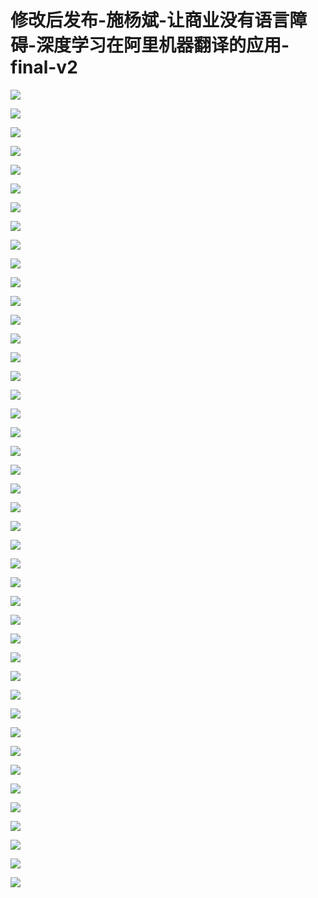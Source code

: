 # 修改后发布-施杨斌-让商业没有语言障碍-深度学习在阿里机器翻译的应用-final-v2

![](https://raw.githubusercontent.com/hellojd2018/ms_document/master/Qcon/Qcon_shanghai_2018/images/093304795pEGFtB/201905130933_4.png)


![](https://raw.githubusercontent.com/hellojd2018/ms_document/master/Qcon/Qcon_shanghai_2018/images/093304795pEGFtB/201905130933_5.png)


![](https://raw.githubusercontent.com/hellojd2018/ms_document/master/Qcon/Qcon_shanghai_2018/images/093304795pEGFtB/201905130933_6.png)


![](https://raw.githubusercontent.com/hellojd2018/ms_document/master/Qcon/Qcon_shanghai_2018/images/093304795pEGFtB/201905130933_7.png)


![](https://raw.githubusercontent.com/hellojd2018/ms_document/master/Qcon/Qcon_shanghai_2018/images/093304795pEGFtB/201905130933_8.png)


![](https://raw.githubusercontent.com/hellojd2018/ms_document/master/Qcon/Qcon_shanghai_2018/images/093304795pEGFtB/201905130933_9.png)


![](https://raw.githubusercontent.com/hellojd2018/ms_document/master/Qcon/Qcon_shanghai_2018/images/093304795pEGFtB/201905130933_10.png)


![](https://raw.githubusercontent.com/hellojd2018/ms_document/master/Qcon/Qcon_shanghai_2018/images/093304795pEGFtB/201905130933_11.png)


![](https://raw.githubusercontent.com/hellojd2018/ms_document/master/Qcon/Qcon_shanghai_2018/images/093304795pEGFtB/201905130933_12.png)


![](https://raw.githubusercontent.com/hellojd2018/ms_document/master/Qcon/Qcon_shanghai_2018/images/093304795pEGFtB/201905130933_13.png)


![](https://raw.githubusercontent.com/hellojd2018/ms_document/master/Qcon/Qcon_shanghai_2018/images/093304795pEGFtB/201905130933_14.png)


![](https://raw.githubusercontent.com/hellojd2018/ms_document/master/Qcon/Qcon_shanghai_2018/images/093304795pEGFtB/201905130933_15.png)


![](https://raw.githubusercontent.com/hellojd2018/ms_document/master/Qcon/Qcon_shanghai_2018/images/093304795pEGFtB/201905130933_16.png)


![](https://raw.githubusercontent.com/hellojd2018/ms_document/master/Qcon/Qcon_shanghai_2018/images/093304795pEGFtB/201905130933_17.png)


![](https://raw.githubusercontent.com/hellojd2018/ms_document/master/Qcon/Qcon_shanghai_2018/images/093304795pEGFtB/201905130933_18.png)


![](https://raw.githubusercontent.com/hellojd2018/ms_document/master/Qcon/Qcon_shanghai_2018/images/093304795pEGFtB/201905130933_19.png)


![](https://raw.githubusercontent.com/hellojd2018/ms_document/master/Qcon/Qcon_shanghai_2018/images/093304795pEGFtB/201905130933_20.png)


![](https://raw.githubusercontent.com/hellojd2018/ms_document/master/Qcon/Qcon_shanghai_2018/images/093304795pEGFtB/201905130933_21.png)


![](https://raw.githubusercontent.com/hellojd2018/ms_document/master/Qcon/Qcon_shanghai_2018/images/093304795pEGFtB/201905130933_22.png)


![](https://raw.githubusercontent.com/hellojd2018/ms_document/master/Qcon/Qcon_shanghai_2018/images/093304795pEGFtB/201905130933_23.png)


![](https://raw.githubusercontent.com/hellojd2018/ms_document/master/Qcon/Qcon_shanghai_2018/images/093304795pEGFtB/201905130933_24.png)


![](https://raw.githubusercontent.com/hellojd2018/ms_document/master/Qcon/Qcon_shanghai_2018/images/093304795pEGFtB/201905130933_25.png)


![](https://raw.githubusercontent.com/hellojd2018/ms_document/master/Qcon/Qcon_shanghai_2018/images/093304795pEGFtB/201905130933_26.png)


![](https://raw.githubusercontent.com/hellojd2018/ms_document/master/Qcon/Qcon_shanghai_2018/images/093304795pEGFtB/201905130933_27.png)


![](https://raw.githubusercontent.com/hellojd2018/ms_document/master/Qcon/Qcon_shanghai_2018/images/093304795pEGFtB/201905130933_28.png)


![](https://raw.githubusercontent.com/hellojd2018/ms_document/master/Qcon/Qcon_shanghai_2018/images/093304795pEGFtB/201905130933_29.png)


![](https://raw.githubusercontent.com/hellojd2018/ms_document/master/Qcon/Qcon_shanghai_2018/images/093304795pEGFtB/201905130933_30.png)


![](https://raw.githubusercontent.com/hellojd2018/ms_document/master/Qcon/Qcon_shanghai_2018/images/093304795pEGFtB/201905130933_31.png)


![](https://raw.githubusercontent.com/hellojd2018/ms_document/master/Qcon/Qcon_shanghai_2018/images/093304795pEGFtB/201905130933_32.png)


![](https://raw.githubusercontent.com/hellojd2018/ms_document/master/Qcon/Qcon_shanghai_2018/images/093304795pEGFtB/201905130933_33.png)


![](https://raw.githubusercontent.com/hellojd2018/ms_document/master/Qcon/Qcon_shanghai_2018/images/093304795pEGFtB/201905130933_34.png)


![](https://raw.githubusercontent.com/hellojd2018/ms_document/master/Qcon/Qcon_shanghai_2018/images/093304795pEGFtB/201905130933_35.png)


![](https://raw.githubusercontent.com/hellojd2018/ms_document/master/Qcon/Qcon_shanghai_2018/images/093304795pEGFtB/201905130933_36.png)


![](https://raw.githubusercontent.com/hellojd2018/ms_document/master/Qcon/Qcon_shanghai_2018/images/093304795pEGFtB/201905130933_37.png)


![](https://raw.githubusercontent.com/hellojd2018/ms_document/master/Qcon/Qcon_shanghai_2018/images/093304795pEGFtB/201905130933_38.png)


![](https://raw.githubusercontent.com/hellojd2018/ms_document/master/Qcon/Qcon_shanghai_2018/images/093304795pEGFtB/201905130933_39.png)


![](https://raw.githubusercontent.com/hellojd2018/ms_document/master/Qcon/Qcon_shanghai_2018/images/093304795pEGFtB/201905130933_40.png)


![](https://raw.githubusercontent.com/hellojd2018/ms_document/master/Qcon/Qcon_shanghai_2018/images/093304795pEGFtB/201905130933_41.png)


![](https://raw.githubusercontent.com/hellojd2018/ms_document/master/Qcon/Qcon_shanghai_2018/images/093304795pEGFtB/201905130933_42.png)


![](https://raw.githubusercontent.com/hellojd2018/ms_document/master/Qcon/Qcon_shanghai_2018/images/093304795pEGFtB/201905130933_43.png)


![](https://raw.githubusercontent.com/hellojd2018/ms_document/master/Qcon/Qcon_shanghai_2018/images/093304795pEGFtB/201905130933_44.png)


![](https://raw.githubusercontent.com/hellojd2018/ms_document/master/Qcon/Qcon_shanghai_2018/images/093304795pEGFtB/201905130933_45.png)


![](https://raw.githubusercontent.com/hellojd2018/ms_document/master/Qcon/Qcon_shanghai_2018/images/093304795pEGFtB/201905130933_46.png)



